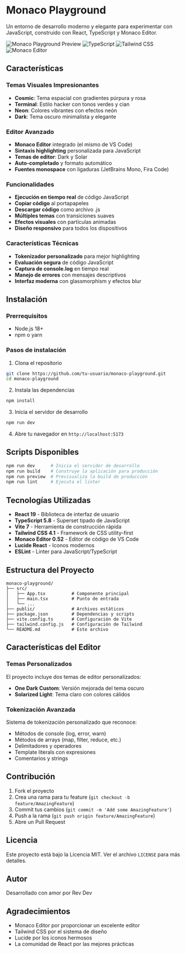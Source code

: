 # Monaco Playground

Un entorno de desarrollo moderno y elegante para experimentar con JavaScript, construido con React, TypeScript y Monaco Editor.

![Monaco Playground Preview](https://img.shields.io/badge/React-18+-blue?style=for-the-badge&logo=react)
![TypeScript](https://img.shields.io/badge/TypeScript-5.8+-blue?style=for-the-badge&logo=typescript)
![Tailwind CSS](https://img.shields.io/badge/Tailwind_CSS-4.1+-38B2AC?style=for-the-badge&logo=tailwind-css)
![Monaco Editor](https://img.shields.io/badge/Monaco_Editor-0.52+-007ACC?style=for-the-badge&logo=visual-studio-code)

## Características

### Temas Visuales Impresionantes

- **Cosmic**: Tema espacial con gradientes púrpura y rosa
- **Terminal**: Estilo hacker con tonos verdes y cian
- **Neon**: Colores vibrantes con efectos neón
- **Dark**: Tema oscuro minimalista y elegante

### Editor Avanzado

- **Monaco Editor** integrado (el mismo de VS Code)
- **Sintaxis highlighting** personalizada para JavaScript
- **Temas de editor**: Dark y Solar
- **Auto-completado** y formato automático
- **Fuentes monospace** con ligaduras (JetBrains Mono, Fira Code)

### Funcionalidades

- **Ejecución en tiempo real** de código JavaScript
- **Copiar código** al portapapeles
- **Descargar código** como archivo .js
- **Múltiples temas** con transiciones suaves
- **Efectos visuales** con partículas animadas
- **Diseño responsivo** para todos los dispositivos

### Características Técnicas

- **Tokenizador personalizado** para mejor highlighting
- **Evaluación segura** de código JavaScript
- **Captura de console.log** en tiempo real
- **Manejo de errores** con mensajes descriptivos
- **Interfaz moderna** con glassmorphism y efectos blur

## Instalación

### Prerrequisitos

- Node.js 18+
- npm o yarn

### Pasos de instalación

1. Clona el repositorio

```bash
git clone https://github.com/tu-usuario/monaco-playground.git
cd monaco-playground
```

2. Instala las dependencias

```bash
npm install
```

3. Inicia el servidor de desarrollo

```bash
npm run dev
```

4. Abre tu navegador en `http://localhost:5173`

## Scripts Disponibles

```bash
npm run dev      # Inicia el servidor de desarrollo
npm run build    # Construye la aplicación para producción
npm run preview  # Previsualiza la build de producción
npm run lint     # Ejecuta el linter
```

## Tecnologías Utilizadas

- **React 19** - Biblioteca de interfaz de usuario
- **TypeScript 5.8** - Superset tipado de JavaScript
- **Vite 7** - Herramienta de construcción rápida
- **Tailwind CSS 4.1** - Framework de CSS utility-first
- **Monaco Editor 0.52** - Editor de código de VS Code
- **Lucide React** - Iconos modernos
- **ESLint** - Linter para JavaScript/TypeScript

## Estructura del Proyecto

```
monaco-playground/
├── src/
│   ├── App.tsx          # Componente principal
│   ├── main.tsx         # Punto de entrada
│   └── ...
├── public/              # Archivos estáticos
├── package.json         # Dependencias y scripts
├── vite.config.ts       # Configuración de Vite
├── tailwind.config.js   # Configuración de Tailwind
└── README.md            # Este archivo
```

## Características del Editor

### Temas Personalizados

El proyecto incluye dos temas de editor personalizados:

- **One Dark Custom**: Versión mejorada del tema oscuro
- **Solarized Light**: Tema claro con colores cálidos

### Tokenización Avanzada

Sistema de tokenización personalizado que reconoce:

- Métodos de console (log, error, warn)
- Métodos de arrays (map, filter, reduce, etc.)
- Delimitadores y operadores
- Template literals con expresiones
- Comentarios y strings

## Contribución

1. Fork el proyecto
2. Crea una rama para tu feature (`git checkout -b feature/AmazingFeature`)
3. Commit tus cambios (`git commit -m 'Add some AmazingFeature'`)
4. Push a la rama (`git push origin feature/AmazingFeature`)
5. Abre un Pull Request

## Licencia

Este proyecto está bajo la Licencia MIT. Ver el archivo `LICENSE` para más detalles.

## Autor

Desarrollado con amor por Rev Dev

## Agradecimientos

- Monaco Editor por proporcionar un excelente editor
- Tailwind CSS por el sistema de diseño
- Lucide por los iconos hermosos
- La comunidad de React por las mejores prácticas
